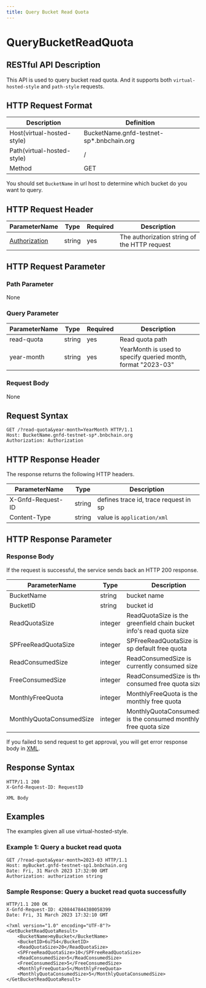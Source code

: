 ```yaml
---
title: Query Bucket Read Quota
---
```


# QueryBucketReadQuota

## RESTful API Description

This API is used to query bucket read quota. And it supports both `virtual-hosted-style` and `path-style` requests.

## HTTP Request Format

| Description                | Definition                                |
| -------------------------- | ----------------------------------------- |
| Host(virtual-hosted-style) | BucketName.gnfd-testnet-sp*.bnbchain.org |
| Path(virtual-hosted-style) | /                                         |
| Method                     | GET                                       |

You should set `BucketName` in url host to determine which bucket do you want to query.

## HTTP Request Header

| ParameterName                                                            | Type   | Required | Description                                  |
| ------------------------------------------------------------------------ | ------ | -------- | -------------------------------------------- |
| [Authorization](../storage-provider-rest/README.md#authorization-header) | string | yes      | The authorization string of the HTTP request |

## HTTP Request Parameter

### Path Parameter

None

### Query Parameter

| ParameterName | Type   | Required | Description                                                  |
| ------------- | ------ | -------- | ------------------------------------------------------------ |
| read-quota    | string | yes      | Read quota path                                              |
| year-month    | string | yes      | YearMonth is used to specify queried month, format "2023-03" |

### Request Body

None

## Request Syntax

```HTTP
GET /?read-quota&year-month=YearMonth HTTP/1.1
Host: BucketName.gnfd-testnet-sp*.bnbchain.org
Authorization: Authorization
```

## HTTP Response Header

The response returns the following HTTP headers.

| ParameterName     | Type   | Description                           |
| ----------------- | ------ | ------------------------------------- |
| X-Gnfd-Request-ID | string | defines trace id, trace request in sp |
| Content-Type      | string | value is `application/xml`            |

## HTTP Response Parameter

### Response Body

If the request is successful, the service sends back an HTTP 200 response.

| ParameterName            | Type    | Description                                                         |
|--------------------------|---------|---------------------------------------------------------------------|
| BucketName               | string  | bucket name                                                         |
| BucketID                 | string  | bucket id                                                           |
| ReadQuotaSize            | integer | ReadQuotaSize is the greenfield chain bucket info's read quota size |
| SPFreeReadQuotaSize      | integer | SPFreeReadQuotaSize is the sp default free quota                    |
| ReadConsumedSize         | integer | ReadConsumedSize is currently consumed size                         |
| FreeConsumedSize         | integer | ReadConsumedSize is the consumed free quota size                    |
| MonthlyFreeQuota         | integer | MonthlyFreeQuota is the monthly free quota                          |
| MonthlyQuotaConsumedSize | integer | MonthlyQuotaConsumedSize is the consumed monthly free quota size    |


If you failed to send request to get approval, you will get error response body in [XML](./sp_response.md#sp-error-response).

## Response Syntax

```HTTP
HTTP/1.1 200
X-Gnfd-Request-ID: RequestID

XML Body
```

## Examples

The examples given all use virtual-hosted-style.

### Example 1: Query a bucket read quota

```HTTP
GET /?read-quota&year-month=2023-03 HTTP/1.1
Host: myBucket.gnfd-testnet-sp1.bnbchain.org
Date: Fri, 31 March 2023 17:32:00 GMT
Authorization: authorization string
```

### Sample Response: Query a bucket read quota successfully

```HTTP
HTTP/1.1 200 OK
X-Gnfd-Request-ID: 4208447844380058399
Date: Fri, 31 March 2023 17:32:10 GMT

<?xml version="1.0" encoding="UTF-8"?>
<GetBucketReadQuotaResult>
    <BucketName>myBucket</BucketName>
    <BucketID>6u754</BucketID>
    <ReadQuotaSize>20</ReadQuotaSize>
    <SPFreeReadQuotaSize>10</SPFreeReadQuotaSize>
    <ReadConsumedSize>5</ReadConsumedSize>
    <FreeConsumedSize>5</FreeConsumedSize>
    <MonthlyFreeQuota>5</MonthlyFreeQuota>
    <MonthlyQuotaConsumedSize>5</MonthlyQuotaConsumedSize>
</GetBucketReadQuotaResult>
```
